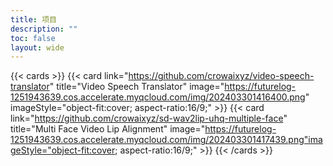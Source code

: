 ```yaml
---
title: 项目
description: ""
toc: false
layout: wide
---
```



{{< cards >}}
  {{< card link="https://github.com/crowaixyz/video-speech-translator" title="Video Speech Translator" image="https://futurelog-1251943639.cos.accelerate.myqcloud.com/img/202403301416400.png" imageStyle="object-fit:cover; aspect-ratio:16/9;" >}}
  {{< card link="https://github.com/crowaixyz/sd-wav2lip-uhq-multiple-face" title="Multi Face Video Lip Alignment" image="https://futurelog-1251943639.cos.accelerate.myqcloud.com/img/202403301417439.png"imageStyle="object-fit:cover; aspect-ratio:16/9;" >}}
{{< /cards >}}